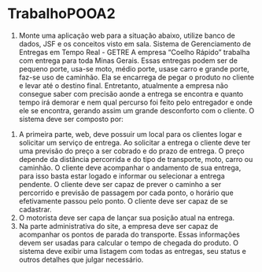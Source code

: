 # TrabalhoPOOA2

1. Monte uma aplicação web para a situação abaixo, utilize banco de dados, JSF e
os conceitos visto em sala.
Sistema de Gerenciamento de Entregas em Tempo Real - GETRE
A empresa “Coelho Rápido” trabalha com entrega para toda Minas Gerais.
Essas entregas podem ser de pequeno porte, usa-se moto, médio porte, usase
carro e grande porte, faz-se uso de caminhão.
Ela se encarrega de pegar o produto no cliente e levar até o destino final.
Entretanto, atualmente a empresa não consegue saber com precisão aonde a
entrega se encontra e quanto tempo irá demorar e nem qual percurso foi feito
pelo entregador e onde ele se encontra, gerando assim um grande desconforto
com o cliente.
O sistema deve ser composto por:
1) A primeira parte, web, deve possuir um local para os clientes logar e
solicitar um serviço de entrega. Ao solicitar a entrega o cliente deve ter uma
previsão do preço a ser cobrado e do prazo de entrega. O preço depende da
distância percorrida e do tipo de transporte, moto, carro ou caminhão.
O cliente deve acompanhar o andamento de sua entrega, para isso basta
estar logado e informar ou selecionar a entrega pendente. O cliente deve ser
capaz de prever o caminho a ser percorrido e previsão de passagem por cada
ponto, o horário que efetivamente passou pelo ponto.
O cliente deve ser capaz de se cadastrar.
2) O motorista deve ser capa de lançar sua posição atual na entrega.
3) Na parte administrativa do site, a empresa deve ser capaz de
acompanhar os pontos de parada do transporte. Essas informações devem ser
usadas para calcular o tempo de chegada do produto. O sistema deve exibir
uma listagem com todas as entregas, seu status e outros detalhes que julgar
necessário.
